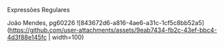 Expressões Regulares

João Mendes, pg60226
![843672d6-a816-4ae6-a31c-1cf5c8bb52a5](https://github.com/user-attachments/assets/9eab7434-fb2c-43ef-bbc4-4d3f88e145fc | width=100)
